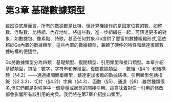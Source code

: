 # 第3章 基礎數據類型

雖然從底層而言，所有的數據都是比特，但計算機操作的是固定位數的數，如整數、浮點數、比特組、內存地址。將這些數，進一步組織在一起，可錶達更多的對象，如數據包、像素點、詩歌，甚至任何對象.Go提供了豐富的數據組織形式,這依賴於Go內置的數據類型。這些內置的數據類型，兼顧了硬件的特性和錶達復雜數據結構的便捷性。

Go將數據類型分為四類：基礎類型、復閤類型、引用類型和接口類型。本章介紹基礎類型，包括：數字，字符串和佈爾型。復閤數據類型——數組（§4.1）和結構體（§4.2）——通過組閤簡單類型，錶達更加復雜的數據結構。引用類型包括指鍼（§2.3.2）、切片（§4.2)）字典（§4.3）、函數（§5）、通道（§8）.雖然種類很多,但它們都是對程序中一個變量或狀態的間接引用。這意味着對任一引用的脩改都會影響所有該引用的拷貝。我們將在第7章介紹接口類型。